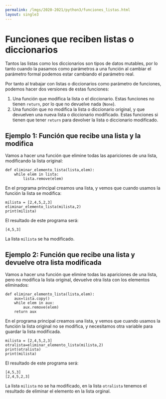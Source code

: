 ```yaml
---
permalink: /lmgs/2020-2021/python3/funciones_listas.html
layout: single3
---
```


# Funciones que reciben listas o diccionarios

Tantos las listas como los diccionarios son tipos de datos mutables, por lo tanto cuando la pasamos como parámetros a una función al cambiar el parámetro formal podemos estar cambiando el parámetro real.

Por tanto al trabajar con listas o diccionarios como parámetro de funciones, podemos hacer dos versiones de estas funciones:

1. Una función que modifica la lista o el diccionario. Estas funciones no tienen `return`, por lo que no devuelve nada (`None`).
2. Una función que no modifica la lista o diccionario original, y que devuelven una nueva lista o diccionario modificado. Estas funciones si tienen que tener `return` para devolver la lista o diccionario modificado.

## Ejemplo 1: Función que recibe una lista y la modifica

Vamos a hacer una función que elimine todas las apariciones de una lista, modificando la lista original:

    def eliminar_elemento_lista(lista,elem):
        while elem in lista:
            lista.remove(elem)

En el programa principal creamos una lista, y vemos que cuando usamos la función la lista se modifica:

    milista = [2,4,5,2,3]
    eliminar_elemento_lista(milista,2)
    print(milista)

El resultado de este programa será:

    [4,5,3]

La lista `milista` se ha modificado.

## Ejemplo 2: Función que recibe una lista y devuelve otra lista modificada

Vamos a hacer una función que elimine todas las apariciones de una lista, pero no modifica la lista original, devuelve otra lista con los elementos eliminados:

    def eliminar_elemento_lista(lista,elem):
        aux=lista.copy()
        while elem in aux:
            aux.remove(elem)
        return aux

En el programa principal creamos una lista, y vemos que cuando usamos la función la lista original no se modifica, y necesitamos otra variable para guardar la lista modificada.

    milista = [2,4,5,2,3]
    otralista=eliminar_elemento_lista(milista,2)
    print(otralista)
    print(milista)

El resultado de este programa será:

    [4,5,3]
    [2,4,5,2,3]

La lista `milista` no se ha modificado, en la lista `otralista` tenemos el resultado de eliminar el elemento en la lista orginal.


